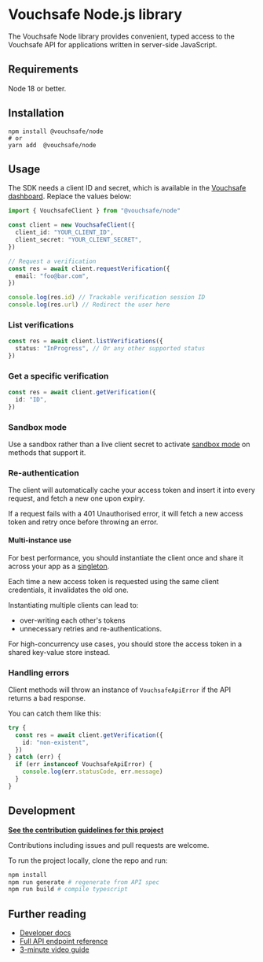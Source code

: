 # Vouchsafe Node.js library

The Vouchsafe Node library provides convenient, typed access to the Vouchsafe API for applications written in server-side JavaScript.

## Requirements

Node 18 or better.

## Installation

```
npm install @vouchsafe/node
# or
yarn add  @vouchsafe/node
```

## Usage

The SDK needs a client ID and secret, which is available in the [Vouchsafe dashboard](https://app.vouchsafe.id). Replace the values below:

```ts
import { VouchsafeClient } from "@vouchsafe/node"

const client = new VouchsafeClient({
  client_id: "YOUR_CLIENT_ID",
  client_secret: "YOUR_CLIENT_SECRET",
})

// Request a verification
const res = await client.requestVerification({
  email: "foo@bar.com",
})

console.log(res.id) // Trackable verification session ID
console.log(res.url) // Redirect the user here
```

### List verifications

```ts
const res = await client.listVerifications({
  status: "InProgress", // Or any other supported status
})
```

### Get a specific verification

```ts
const res = await client.getVerification({
  id: "ID",
})
```

### Sandbox mode

Use a sandbox rather than a live client secret to activate [sandbox mode](https://help.vouchsafe.id/en/articles/11979598-how-does-sandbox-mode-work) on methods that support it.

### Re-authentication

The client will automatically cache your access token and insert it into every request, and fetch a new one upon expiry.

If a request fails with a 401 Unauthorised error, it will fetch a new access token and retry once before throwing an error.

#### Multi-instance use

For best performance, you should instantiate the client once and share it across your app as a [singleton](https://www.patterns.dev/vanilla/singleton-pattern/).

Each time a new access token is requested using the same client credentials, it invalidates the old one.

Instantiating multiple clients can lead to:

- over-writing each other's tokens
- unnecessary retries and re-authentications.

For high-concurrency use cases, you should store the access token in a shared key-value store instead.

### Handling errors

Client methods will throw an instance of `VouchsafeApiError` if the API returns a bad response.

You can catch them like this:

```ts
try {
  const res = await client.getVerification({
    id: "non-existent",
  })
} catch (err) {
  if (err instanceof VouchsafeApiError) {
    console.log(err.statusCode, err.message)
  }
}
```

## Development

**[See the contribution guidelines for this project](https://github.com/vouchsafe/vouchsafe-node/blob/main/CONTRIBUTING.md)**

Contributions including issues and pull requests are welcome.

To run the project locally, clone the repo and run:

```bash
npm install
npm run generate # regenerate from API spec
npm run build # compile typescript
```

## Further reading

- [Developer docs](https://help.vouchsafe.id/en/collections/12439003-developers)
- [Full API endpoint reference](https://app.vouchsafe.id/docs)
- [3-minute video guide](https://www.youtube.com/playlist?list=PLx6V6SSTMuF_ZNWBPnysvwmdIwboLViE8)
